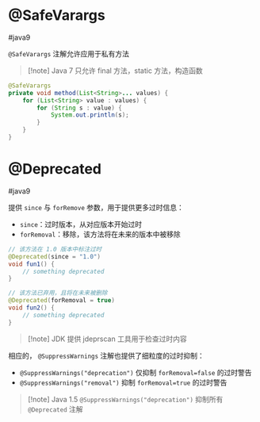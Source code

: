 # @SafeVarargs
#java9 

`@SafeVarargs` 注解允许应用于私有方法

> [!note] Java 7 只允许 final 方法，static 方法，构造函数

```java
@SafeVarargs
private void method(List<String>... values) {
    for (List<String> value : values) {
        for (String s : value) {
            System.out.println(s);
        }
    }
}
```
# @Deprecated
#java9 

提供 `since` 与 `forRemove` 参数，用于提供更多过时信息：
* `since`：过时版本，从对应版本开始过时
* `forRemoval`：移除，该方法将在未来的版本中被移除

```java
// 该方法在 1.0 版本中标注过时
@Deprecated(since = "1.0")
void fun1() {
    // something deprecated
}

// 该方法已弃用，且将在未来被删除
@Deprecated(forRemoval = true)
void fun2() {
    // something deprecated
}
```

> [!note] JDK 提供 jdeprscan 工具用于检查过时内容

相应的， `@SuppressWarnings` 注解也提供了细粒度的过时抑制：
* `@SuppressWarnings("deprecation")` 仅抑制 `forRemoval=false` 的过时警告
* `@SuppressWarnings("removal")` 抑制 `forRemoval=true` 的过时警告

> [!note] Java 1.5 `@SuppressWarnings("deprecation")` 抑制所有 `@Deprecated` 注解
